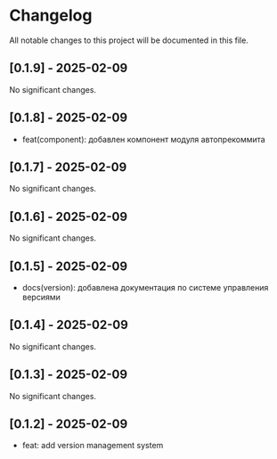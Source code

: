 # Changelog

All notable changes to this project will be documented in this file.








## [0.1.9] - 2025-02-09

No significant changes.

## [0.1.8] - 2025-02-09

- feat(component): добавлен компонент модуля автопрекоммита

## [0.1.7] - 2025-02-09

No significant changes.

## [0.1.6] - 2025-02-09

No significant changes.

## [0.1.5] - 2025-02-09

- docs(version): добавлена документация по системе управления версиями

## [0.1.4] - 2025-02-09

No significant changes.

## [0.1.3] - 2025-02-09

No significant changes.

## [0.1.2] - 2025-02-09

- feat: add version management system

